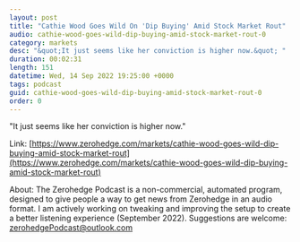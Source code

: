 ```yaml
---
layout: post
title: "Cathie Wood Goes Wild On 'Dip Buying' Amid Stock Market Rout"
audio: cathie-wood-goes-wild-dip-buying-amid-stock-market-rout-0
category: markets
desc: "&quot;It just seems like her conviction is higher now.&quot; "
duration: 00:02:31
length: 151
datetime: Wed, 14 Sep 2022 19:25:00 +0000
tags: podcast
guid: cathie-wood-goes-wild-dip-buying-amid-stock-market-rout-0
order: 0
---
```

&quot;It just seems like her conviction is higher now.&quot; 

Link: [https://www.zerohedge.com/markets/cathie-wood-goes-wild-dip-buying-amid-stock-market-rout](https://www.zerohedge.com/markets/cathie-wood-goes-wild-dip-buying-amid-stock-market-rout)

About: The Zerohedge Podcast is a non-commercial, automated program, designed to give people a way to get news from Zerohedge in an audio format.  I am actively working on tweaking and improving the setup to create a better listening experience (September 2022).  Suggestions are welcome: [zerohedgePodcast@outlook.com](mailto:zerohedgePodcast@outlook.com)
